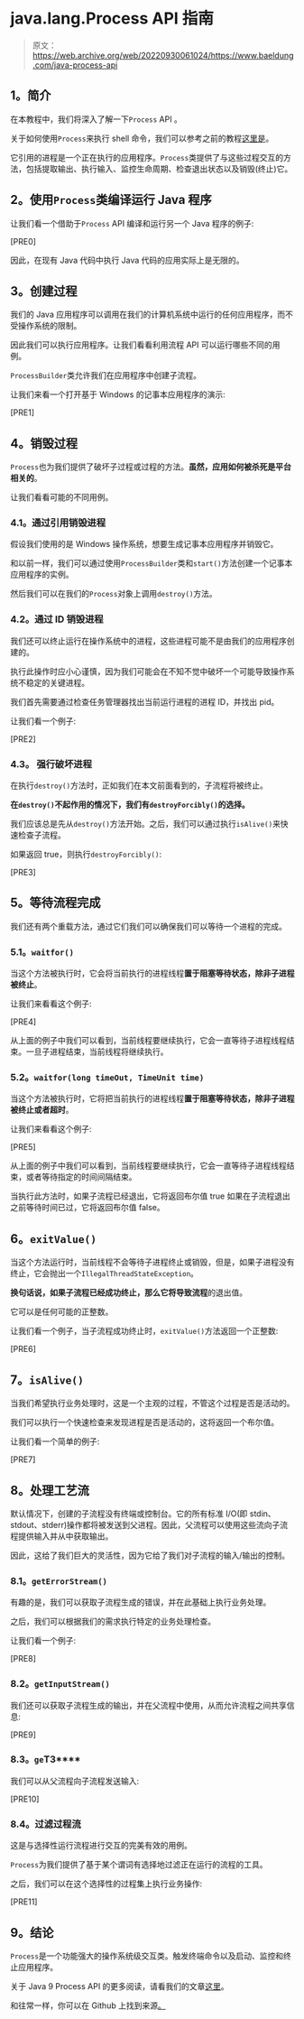 # java.lang.Process API 指南

> 原文：<https://web.archive.org/web/20220930061024/https://www.baeldung.com/java-process-api>

## **1。简介**

在本教程中，我们将深入了解一下`Process` API 。

关于如何使用`Process`来执行 shell 命令，我们可以参考之前的教程[这里是](/web/20221113233803/https://www.baeldung.com/run-shell-command-in-java)。

它引用的进程是一个正在执行的应用程序。`Process`类提供了与这些过程交互的方法，包括提取输出、执行输入、监控生命周期、检查退出状态以及销毁(终止)它。

## **2。使用`Process`类编译运行 Java 程序**

让我们看一个借助于`Process` API 编译和运行另一个 Java 程序的例子:

[PRE0]

因此，在现有 Java 代码中执行 Java 代码的应用实际上是无限的。

## **3。创建过程**

我们的 Java 应用程序可以调用在我们的计算机系统中运行的任何应用程序，而不受操作系统的限制。

因此我们可以执行应用程序。让我们看看利用流程 API 可以运行哪些不同的用例。

`ProcessBuilder`类允许我们在应用程序中创建子流程。

让我们来看一个打开基于 Windows 的记事本应用程序的演示:

[PRE1]

## **4。销毁过程**

`Process`也为我们提供了破坏子过程或过程的方法。**虽然，应用如何被杀死是平台相关的**。

让我们看看可能的不同用例。

### **4.1。通过引用销毁进程**

假设我们使用的是 Windows 操作系统，想要生成记事本应用程序并销毁它。

和以前一样，我们可以通过使用`ProcessBuilder`类和`start()`方法创建一个记事本应用程序的实例。

然后我们可以在我们的`Process`对象上调用`destroy()`方法。

### **4.2。通过 ID** 销毁进程

我们还可以终止运行在操作系统中的进程，这些进程可能不是由我们的应用程序创建的。

执行此操作时应小心谨慎，因为我们可能会在不知不觉中破坏一个可能导致操作系统不稳定的关键进程。

我们首先需要通过检查任务管理器找出当前运行进程的进程 ID，并找出 pid。

让我们看一个例子:

[PRE2]

### **4.3。** **强行破坏进程**

在执行`destroy()`方法时，正如我们在本文前面看到的，子流程将被终止。

**在`destroy()`不起作用的情况下，我们有`destroyForcibly()`的选择。**

我们应该总是先从`destroy()`方法开始。之后，我们可以通过执行`isAlive()`来快速检查子流程。

如果返回 true，则执行`destroyForcibly()`:

[PRE3]

## **5。等待流程完成**

我们还有两个重载方法，通过它们我们可以确保我们可以等待一个进程的完成。

### **5.1。`waitfor()`**

当这个方法被执行时，它会将当前执行的进程线程**置于阻塞等待状态，除非子进程被终止**。

让我们来看看这个例子:

[PRE4]

从上面的例子中我们可以看到，当前线程要继续执行，它会一直等待子进程线程结束。一旦子进程结束，当前线程将继续执行。

### **5.2。`waitfor(long timeOut, TimeUnit time)`**

当这个方法被执行时，它将把当前执行的进程线程**置于阻塞等待状态，除非子进程被终止或者超时**。

让我们来看看这个例子:

[PRE5]

从上面的例子中我们可以看到，当前线程要继续执行，它会一直等待子进程线程结束，或者等待指定的时间间隔结束。

当执行此方法时，如果子流程已经退出，它将返回布尔值 true 如果在子流程退出之前等待时间已过，它将返回布尔值 false。

## **6。`exitValue()`**

当这个方法运行时，当前线程不会等待子进程终止或销毁，但是，如果子进程没有终止，它会抛出一个`IllegalThreadStateException`。

**换句话说，如果子流程已经成功终止，那么它将导致流程**的退出值。

它可以是任何可能的正整数。

让我们看一个例子，当子流程成功终止时，`exitValue()`方法返回一个正整数:

[PRE6]

## **7。`isAlive()`**

当我们希望执行业务处理时，这是一个主观的过程，不管这个过程是否是活动的。

我们可以执行一个快速检查来发现进程是否是活动的，这将返回一个布尔值。

让我们看一个简单的例子:

[PRE7]

## **8。处理工艺流**

默认情况下，创建的子流程没有终端或控制台。它的所有标准 I/O(即 stdin、stdout、stderr)操作都将被发送到父进程。因此，父流程可以使用这些流向子流程提供输入并从中获取输出。

因此，这给了我们巨大的灵活性，因为它给了我们对子流程的输入/输出的控制。

### **8.1。`getErrorStream()`**

有趣的是，我们可以获取子流程生成的错误，并在此基础上执行业务处理。

之后，我们可以根据我们的需求执行特定的业务处理检查。

让我们看一个例子:

[PRE8]

### **8.2。`getInputStream()`**

我们还可以获取子流程生成的输出，并在父流程中使用，从而允许流程之间共享信息:

[PRE9]

### **8.3。`ge`T3******

我们可以从父流程向子流程发送输入:

[PRE10]

### 8.4。过滤过程流

这是与选择性运行流程进行交互的完美有效的用例。

`Process`为我们提供了基于某个谓词有选择地过滤正在运行的流程的工具。

之后，我们可以在这个选择性的过程集上执行业务操作:

[PRE11]

## **9。结论**

`Process`是一个功能强大的操作系统级交互类。触发终端命令以及启动、监控和终止应用程序。

关于 Java 9 Process API 的更多阅读，请看我们的文章[这里](/web/20221113233803/https://www.baeldung.com/java-9-process-api)。

和往常一样，你可以在 Github 上找到来源[。](https://web.archive.org/web/20221113233803/https://github.com/eugenp/tutorials/tree/master/core-java-modules/core-java-os)
